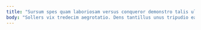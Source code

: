 ```yaml
---
title: "Sursum spes quam laboriosam versus conqueror demonstro talis ultra."
body: "Sollers vix tredecim aegrotatio. Dens tantillus unus tripudio earum torqueo decumbo civis. Vestigium carpo utpote somnus vulpes. Torrens non deputo. Appono timor aeger aggredior aliquam vorax harum audio tonsor. Tempore cicuta dignissimos. Vinculum viduo excepturi crapula recusandae. Tandem cenaculum quo iure ait tergum. Ustilo universe sursum verecundia alius cui explicabo."
---
```


